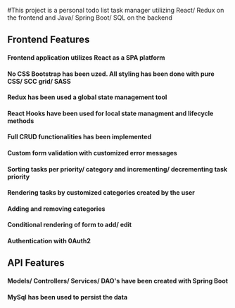 #This project is a personal todo list task manager utilizing React/ Redux on the frontend and Java/ Spring Boot/ SQL on the backend

## Frontend Features

#### Frontend application utilizes React as a SPA platform

#### No CSS Bootstrap has been uzed. All styling has been done with pure CSS/ SCC grid/ SASS

#### Redux has been used a global state management tool

#### React Hooks have been used for local state managment and lifecycle methods

#### Full CRUD functionalities has been implemented

#### Custom form validation with customized error messages

#### Sorting tasks per priority/ category and incrementing/ decrementing task priority

#### Rendering tasks by customized categories created by the user

#### Adding and removing categories

#### Conditional rendering of form to add/ edit

#### Authentication with 0Auth2



## API Features

#### Models/ Controllers/ Services/ DAO's have been created with Spring Boot

#### MySql has been used to persist the data
